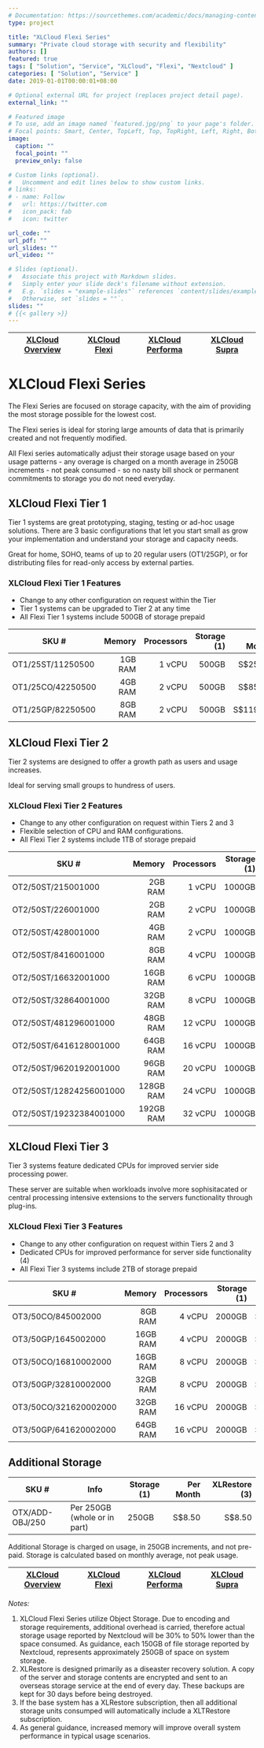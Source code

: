 ```yaml
---
# Documentation: https://sourcethemes.com/academic/docs/managing-content/
type: project

title: "XLCloud Flexi Series"
summary: "Private cloud storage with security and flexibility"
authors: []
featured: true
tags: [ "Solution", "Service", "XLCloud", "Flexi", "Nextcloud" ]
categories: [ "Solution", "Service" ]
date: 2019-01-01T00:00:01+08:00

# Optional external URL for project (replaces project detail page).
external_link: ""

# Featured image
# To use, add an image named `featured.jpg/png` to your page's folder.
# Focal points: Smart, Center, TopLeft, Top, TopRight, Left, Right, BottomLeft, Bottom, BottomRight.
image:
  caption: ""
  focal_point: ""
  preview_only: false

# Custom links (optional).
#   Uncomment and edit lines below to show custom links.
# links:
# - name: Follow
#   url: https://twitter.com
#   icon_pack: fab
#   icon: twitter

url_code: ""
url_pdf: ""
url_slides: ""
url_video: ""

# Slides (optional).
#   Associate this project with Markdown slides.
#   Simply enter your slide deck's filename without extension.
#   E.g. `slides = "example-slides"` references `content/slides/example-slides.md`.
#   Otherwise, set `slides = ""`.
slides: ""
# {{< gallery >}}
---
```

| [XLCloud Overview](/solution/service/xlcloud/) | [XLCloud Flexi](/solution/service/xlcloud-flexi/) | [XLCloud Performa](/solution/service/xlcloud-perf/) | [XLCloud Supra](/solution/service/xlcloud-supra/) |
| ----- | ----- | ----- | ----- |

# XLCloud Flexi Series

The Flexi Series are focused on storage capacity, with the aim of providing the most storage possible for the lowest cost.

The Flexi series is ideal for storing large amounts of data that is primarily created and not frequently modified.

All Flexi series automatically adjust their storage usage based on your usage patterns - any overage is charged on a month average in 250GB increments - not peak consumed - so no nasty bill shock or permanent commitments to storage you do not need everyday.

## XLCloud Flexi Tier 1

Tier 1 systems are great prototyping, staging, testing or ad-hoc usage solutions. There are 3 basic configurations that let you start small as grow your implementation and understand your storage and capacity needs.

Great for home, SOHO, teams of up to 20 regular users (OT1/25GP), or for distributing files for read-only access by external parties.

### XLCloud Flexi Tier 1 Features

- Change to any other configuration on request within the Tier
- Tier 1 systems can be upgraded to Tier 2 at any time
- All Flexi Tier 1 systems include 500GB of storage prepaid

| SKU # | Memory | Processors | Storage (1) | Per Month | XLRestore (2) |
| ----- | ------:| ----------:| -----------:| ---------:| -------------:|
| OT1/25ST/11250500 | 1GB RAM | 1 vCPU | 500GB | S$25.00 | S$8.00 |
| OT1/25CO/42250500 | 4GB RAM | 2 vCPU | 500GB | S$85.00 | S$28.00 |
| OT1/25GP/82250500 | 8GB RAM | 2 vCPU | 500GB | S$119.00 | S$39.00 |

## XLCloud Flexi Tier 2

Tier 2 systems are designed to offer a growth path as users and usage increases.

Ideal for serving small groups to hundress of users.

### XLCloud Flexi Tier 2 Features

- Change to any other configuration on request within Tiers 2 and 3
- Flexible selection of CPU and RAM configurations.
- All Flexi Tier 2 systems include 1TB of storage prepaid

| SKU # | Memory | Processors | Storage (1) | Per Month | XLRestore (2) |
| ----- | ------:| ----------:| -----------:| ---------:| -------------:|
| OT2/50ST/215001000 | 2GB RAM | 1 vCPU | 1000GB | S$51.00 | S$17.00 |
| OT2/50ST/226001000 | 2GB RAM | 2 vCPU | 1000GB | S$60.00 | S$20.00 |
| OT2/50ST/428001000 | 4GB RAM | 2 vCPU | 1000GB | S$68.00 | S$22.00 |
| OT2/50ST/8416001000 | 8GB RAM | 4 vCPU | 1000GB | S$102.00 | S$34.00 |
| OT2/50ST/16632001000 | 16GB RAM | 6 vCPU | 1000GB | S$169.00 | S$56.00 |
| OT2/50ST/32864001000 | 32GB RAM | 8 vCPU | 1000GB | S$304.00 | S$100.00 |
| OT2/50ST/481296001000 | 48GB RAM | 12 vCPU | 1000GB | S$439.00 | S$145.00 |
| OT2/50ST/6416128001000 | 64GB RAM | 16 vCPU | 1000GB | S$574.00 | S$189.00 |
| OT2/50ST/9620192001000 | 96GB RAM | 20 vCPU | 1000GB | S$844.00 | S$279.00 |
| OT2/50ST/12824256001000 | 128GB RAM | 24 vCPU | 1000GB | S$1,114.00 | S$368.00 |
| OT2/50ST/19232384001000 | 192GB RAM | 32 vCPU | 1000GB | S$1,654.00 | S$546.00 |

## XLCloud Flexi Tier 3

Tier 3 systems feature dedicated CPUs for improved servier side processing power.

These server are suitable when workloads involve more sophisitacated or central processing intensive extensions to the servers functionality through plug-ins.

### XLCloud Flexi Tier 3 Features

- Change to any other configuration on request within Tiers 2 and 3
- Dedicated CPUs for improved performance for server side functionality (4)
- All Flexi Tier 3 systems include 2TB of storage prepaid

| SKU # | Memory | Processors | Storage (1) | Per Month | XLRestore (2) |
| ----- | ------:| ----------:| -----------:| ---------:| -------------:|
| OT3/50CO/845002000 | 8GB RAM | 4 vCPU | 2000GB | S$203.00 | S$67.00 |
| OT3/50GP/1645002000 | 16GB RAM | 4 vCPU | 2000GB | S$271.00 | S$89.00 |
| OT3/50CO/16810002000 | 16GB RAM | 8 vCPU | 2000GB | S$338.00 | S$112.00 |
| OT3/50GP/32810002000 | 32GB RAM | 8 vCPU | 2000GB | S$473.00 | S$156.00 |
| OT3/50CO/321620002000 | 32GB RAM | 16 vCPU | 2000GB | S$608.00 | S$201.00 |
| OT3/50GP/641620002000 | 64GB RAM | 16 vCPU | 2000GB | S$878.00 | S$290.00 |

## Additional Storage

| SKU # | Info |  Storage (1) | Per Month | XLRestore (3) |
| ----- | ---- |  ----------- | ---------:| -----------:|
| OTX/ADD-OBJ/250 | Per 250GB (whole or in part) | 250GB | S$8.50 | S$8.50 |

Additional Storage is charged on usage, in 250GB increments, and not pre-paid.
Storage is calculated based on monthly average, not peak usage.

| [XLCloud Overview](/solution/service/xlcloud/) | [XLCloud Flexi](/solution/service/xlcloud-flexi/) | [XLCloud Performa](/solution/service/xlcloud-perf/) | [XLCloud Supra](/solution/service/xlcloud-supra/) |
| ----- | ----- | ----- | ----- |

_Notes:_

1. XLCloud Flexi Series utilize Object Storage. Due to encoding and storage requirements, additional overhead is carried, therefore actual storage usage reported by Nextcloud will be 30% to 50% lower than the space consumed. As guidance, each 150GB of file storage reported by Nextcloud, represents approximately 250GB of space on system storage.
2. XLRestore is designed primarily as a diseaster recovery solution. A copy of the server and storage contents are encrypted and sent to an overseas storage service at the end of every day. These backups are kept for 30 days before being destroyed.
3. If the base system has a XLRestore subscription, then all additional storage units consumped will automatically include a XLTRestore subscription.
4. As general guidance, increased memory will improve overall system performance in typical usage scenarios.
